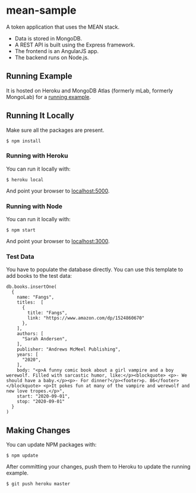 # mean-sample
A token application that uses the MEAN stack.

* Data is stored in MongoDB.
* A REST API is built using the Express framework.
* The frontend is an AngularJS app.
* The backend runs on Node.js.

## Running Example

It is hosted on Heroku and MongoDB Atlas (formerly mLab, formerly MongoLab) for
a [running example](https://afternoon-cliffs-9951.herokuapp.com/Books.html).

## Running It Locally

Make sure all the packages are present.

    $ npm install

### Running with Heroku

You can run it locally with:

    $ heroku local

And point your browser to [localhost:5000](http://localhost:5000/).

### Running with Node

You can run it locally with:

    $ npm start

And point your browser to [localhost:3000](http://localhost:3000/).

### Test Data

You have to populate the database directly.  You can use this template to add
books to the test data:

```
db.books.insertOne(
  {
    name: "Fangs",
    titles:  [
      {
        title: "Fangs",
        link: "https://www.amazon.com/dp/1524860670"
      },
    ],
    authors: [
      "Sarah Andersen",
    ],
    publisher: "Andrews McMeel Publishing",
    years: [
      "2020",
    ],
    body: "<p>A funny comic book about a girl vampire and a boy werewolf. Filled with sarcastic humor, like:</p><blockquote> <p>- We should have a baby.</p><p>- For dinner?</p><footer>p. 86</footer></blockquote> <p>It pokes fun at many of the vampire and werewolf and new love tropes.</p>",
    start: "2020-09-01",
    stop: "2020-09-01"
  }
)
```

## Making Changes

You can update NPM packages with:

    $ npm update

After committing your changes, push them to Heroku to update the running
example.

    $ git push heroku master
